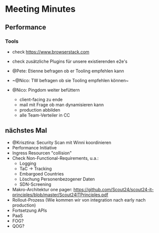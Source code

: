 # Meeting Minutes

## Performance

### Tools

- check https://www.browserstack.com
- check zusätzliche Plugins für unsere existierenden e2e's

- @Pete: Etienne befragen ob er Tooling empfehlen kann
- ~@Nico: TW befragen ob sie Tooling empfehlen können~
- @Nico: Pingdom weiter befüttern
    - client-facing zu ende
    - mail mit Frage ob man dynamisieren kann
    - production abbilden
    - alle Team-Verteiler in CC 

## nächstes Mal

- @Krisztina: Security Scan mit Winni koordinieren
- Performance Initiative
- Ingress Resourcen "collision"
- Check Non-Functional-Requirements, u.a.:
	- Logging
	- TaC -> Tracking
	- Embargoed Countries
	- Löschung Personenbezogener Daten
	- SDN-Screening
- Makro-Architektur one pager: https://github.com/Scout24/scout24-it-principles/blob/master/Scout24ITPrinciples.pdf
- Rollout-Prozess (Wie kommen wir von integration nach early nach production)
- Fortsetzung APIs
- PaaS
- FOG?
- QOG?
